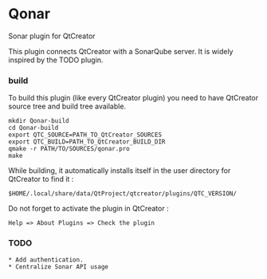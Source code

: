 Qonar
=======
Sonar plugin for QtCreator

This plugin connects QtCreator with a SonarQube server. 
It is widely inspired by the TODO plugin. 

### build
To build this plugin (like every QtCreator plugin) you need to have QtCreator source tree and build tree available.

    mkdir Qonar-build
    cd Qonar-build
    export QTC_SOURCE=PATH_TO_QtCreator_SOURCES
    export QTC_BUILD=PATH_TO_QtCreator_BUILD_DIR
    qmake -r PATH/TO/SOURCES/qonar.pro
    make
    
While building, it automatically installs itself in the user directory for QtCreator to find it :

    $HOME/.local/share/data/QtProject/qtcreator/plugins/QTC_VERSION/

Do not forget to activate the plugin in QtCreator :

    Help => About Plugins => Check the plugin

### TODO
    * Add authentication. 
    * Centralize Sonar API usage
